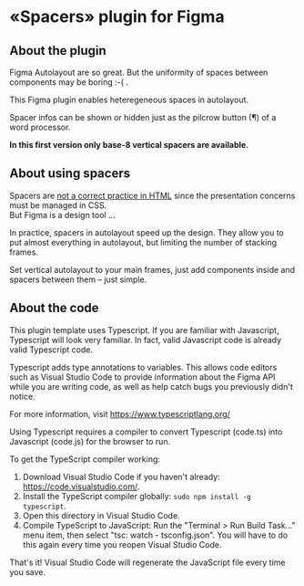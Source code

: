 # «Spacers» plugin for Figma

## About the plugin 
Figma Autolayout are so great. But the uniformity of spaces between components may be boring :-( .

This Figma plugin enables heteregeneous spaces in autolayout.

Spacer infos can be shown or hidden just as the pilcrow button (¶) of a word processor.

**In this first version only base-8 vertical spacers are available.**


## About using spacers 
Spacers are [not a correct practice in HTML](https://www.w3.org/TR/WCAG20-TECHS/C18.html) since the presentation concerns must be managed in CSS.  
But Figma is a design tool …

In practice, spacers in autolayout speed up the design. They allow you to put almost everything in autolayout, but limiting the number of stacking frames.   

Set vertical autolayout to your main frames, just add components inside and spacers between them – just simple. 


## About the code

This plugin template uses Typescript. If you are familiar with Javascript, Typescript will
look very familiar. In fact, valid Javascript code is already valid Typescript code.

Typescript adds type annotations to variables. This allows code editors such as Visual Studio Code
to provide information about the Figma API while you are writing code, as well as help catch bugs
you previously didn't notice.

For more information, visit https://www.typescriptlang.org/

Using Typescript requires a compiler to convert Typescript (code.ts) into Javascript (code.js)
for the browser to run.

To get the TypeScript compiler working:

1. Download Visual Studio Code if you haven't already: https://code.visualstudio.com/.
2. Install the TypeScript compiler globally: `sudo npm install -g typescript`.
3. Open this directory in Visual Studio Code.
4. Compile TypeScript to JavaScript: Run the "Terminal > Run Build Task..." menu item,
    then select "tsc: watch - tsconfig.json". You will have to do this again every time
    you reopen Visual Studio Code.

That's it! Visual Studio Code will regenerate the JavaScript file every time you save.

